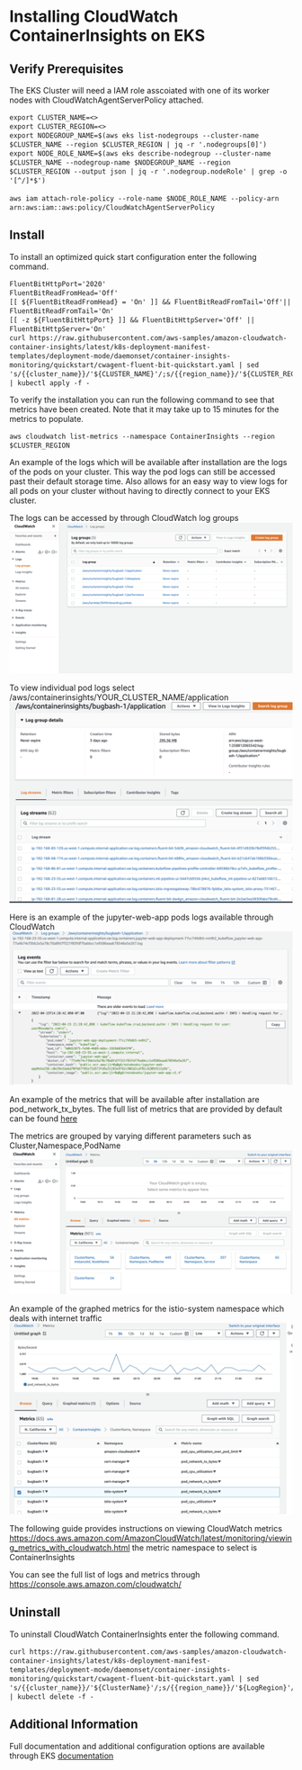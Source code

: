 # Installing CloudWatch ContainerInsights on EKS

## Verify Prerequisites
The EKS Cluster will need a IAM role asscoiated with one of its worker nodes with CloudWatchAgentServerPolicy attached.
 ```
export CLUSTER_NAME=<>
export CLUSTER_REGION=<>
export NODEGROUP_NAME=$(aws eks list-nodegroups --cluster-name $CLUSTER_NAME --region $CLUSTER_REGION | jq -r '.nodegroups[0]')
export NODE_ROLE_NAME=$(aws eks describe-nodegroup --cluster-name $CLUSTER_NAME --nodegroup-name $NODEGROUP_NAME --region $CLUSTER_REGION --output json | jq -r '.nodegroup.nodeRole' | grep -o '[^/]*$')
 
aws iam attach-role-policy --role-name $NODE_ROLE_NAME --policy-arn arn:aws:iam::aws:policy/CloudWatchAgentServerPolicy
```

## Install

To install an optimized quick start configuration enter the following command.
```
FluentBitHttpPort='2020'
FluentBitReadFromHead='Off'
[[ ${FluentBitReadFromHead} = 'On' ]] && FluentBitReadFromTail='Off'|| FluentBitReadFromTail='On'
[[ -z ${FluentBitHttpPort} ]] && FluentBitHttpServer='Off' || FluentBitHttpServer='On'
curl https://raw.githubusercontent.com/aws-samples/amazon-cloudwatch-container-insights/latest/k8s-deployment-manifest-templates/deployment-mode/daemonset/container-insights-monitoring/quickstart/cwagent-fluent-bit-quickstart.yaml | sed 's/{{cluster_name}}/'${CLUSTER_NAME}'/;s/{{region_name}}/'${CLUSTER_REGION}'/;s/{{http_server_toggle}}/"'${FluentBitHttpServer}'"/;s/{{http_server_port}}/"'${FluentBitHttpPort}'"/;s/{{read_from_head}}/"'${FluentBitReadFromHead}'"/;s/{{read_from_tail}}/"'${FluentBitReadFromTail}'"/' | kubectl apply -f - 
```

To verify the installation you can run the following command to see that metrics have been created. Note that it may take up to 15 minutes for the metrics to populate.

```
aws cloudwatch list-metrics --namespace ContainerInsights --region $CLUSTER_REGION
```

An example of the logs which will be available after installation are the logs of the pods on your cluster. This way the pod logs can still be accessed past their default storage time. Also allows for an easy way to view logs for all pods on your cluster without having to directly connect to your EKS cluster. 

The logs can be accessed by through CloudWatch log groups ![cloudwatch](./images/cloudwatch-logs.png)


To view individual pod logs select /aws/containerinsights/YOUR_CLUSTER_NAME/application ![application](./images/cloudwatch-application-logs.png)


Here is an example of the jupyter-web-app pods logs available through CloudWatch ![jupyter-logs](./images/cloudwatch-pod-logs.png)


An example of the metrics that will be available after installation are pod_network_tx_bytes. The full list of metrics that are provided by default can be found [here](https://docs.aws.amazon.com/AmazonCloudWatch/latest/monitoring/Container-Insights-metrics-EKS.html)

The metrics are grouped by varying different parameters such as Cluster,Namespace,PodName
![cloudwatch-metrics](./images/cloudwatch-metrics.png)

An example of the graphed metrics for the istio-system namespace which deals with internet traffic
![cloudwatch-namespace-metrics](./images/cloudwatch-namespace-metrics.png)

The following guide provides instructions on viewing CloudWatch metrics https://docs.aws.amazon.com/AmazonCloudWatch/latest/monitoring/viewing_metrics_with_cloudwatch.html the metric namespace to select is ContainerInsights

You can see the full list of logs and metrics through https://console.aws.amazon.com/cloudwatch/



## Uninstall
To uninstall CloudWatch ContainerInsights enter the following command.
```
curl https://raw.githubusercontent.com/aws-samples/amazon-cloudwatch-container-insights/latest/k8s-deployment-manifest-templates/deployment-mode/daemonset/container-insights-monitoring/quickstart/cwagent-fluent-bit-quickstart.yaml | sed 's/{{cluster_name}}/'${ClusterName}'/;s/{{region_name}}/'${LogRegion}'/;s/{{http_server_toggle}}/"'${FluentBitHttpServer}'"/;s/{{http_server_port}}/"'${FluentBitHttpPort}'"/;s/{{read_from_head}}/"'${FluentBitReadFromHead}'"/;s/{{read_from_tail}}/"'${FluentBitReadFromTail}'"/' | kubectl delete -f -
```

## Additional Information
Full documentation and additional configuration options are available through EKS [documentation](https://docs.aws.amazon.com/AmazonCloudWatch/latest/monitoring/Container-Insights-setup-EKS-quickstart.html)
